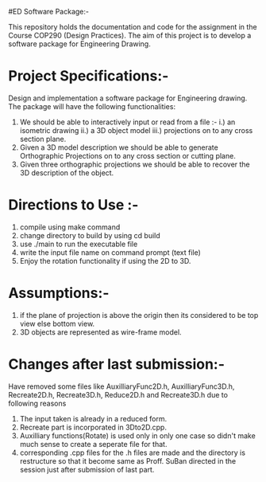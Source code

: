 #ED Software Package:-

This repository holds the documentation and code for the assignment in the Course COP290 (Design Practices). The aim of this project is to develop a software package for Engineering Drawing.

# Project Specifications:-
Design and implementation a software package for Engineering drawing. The package will
have the following functionalities:
1. We should be able to interactively input or read from a file :-
i.) an isometric drawing
ii.) a 3D object model
iii.) projections on to any cross section plane.
2. Given a 3D model description we should be able to generate Orthographic Projections
on to any cross section or cutting plane.
3. Given three orthographic projections we should be able to recover the 3D description
of the object.

# Directions to Use :-
1. compile using make command 
2. change directory to build by using cd build
3. use ./main to run the executable file
4. write the input file name on command prompt (text file)
5. Enjoy the rotation functionality if using the 2D to 3D.

# Assumptions:-
1. if the plane of projection is above the origin then its considered to be top view else bottom view.
2. 3D objects are represented as wire-frame model.

# Changes after last submission:-
Have removed some files like AuxilliaryFunc2D.h, AuxilliaryFunc3D.h, Recreate2D.h, Recreate3D.h, Reduce2D.h and Recreate3D.h due to following reasons
1. The input taken is already in a reduced form.
2. Recreate part is incorporated in 3Dto2D.cpp.
3. Auxilliary functions(Rotate) is used only in only one case so didn't make much sense to create a seperate file for that.
4. corresponding .cpp files for the .h files are made and the directory is restructure so that it become same as Proff. SuBan directed in the session just after submission of last part.  	 


